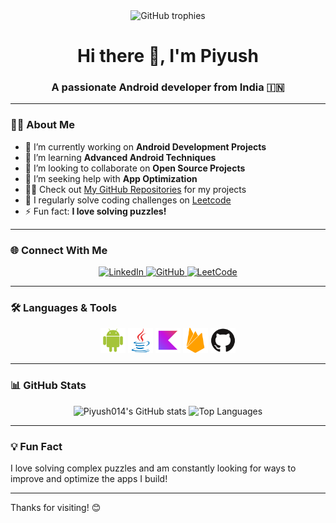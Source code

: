 <div align="center">
  <img src="https://github-profile-trophy.vercel.app/?username=Piyush014&theme=onedark" alt="GitHub trophies" />
</div>

<h1 align="center">Hi there 👋, I'm Piyush</h1>
<h3 align="center">A passionate Android developer from India 🇮🇳</h3>

---

### 👨‍💻 About Me
- 🔭 I’m currently working on **Android Development Projects**
- 🌱 I’m learning **Advanced Android Techniques**
- 👯 I’m looking to collaborate on **Open Source Projects**
- 🤝 I’m seeking help with **App Optimization**
- 👨‍💻 Check out [My GitHub Repositories](https://github.com/Piyush014?tab=repositories) for my projects
- 📝 I regularly solve coding challenges on [Leetcode](https://leetcode.com/u/Piyush_014/)
- ⚡ Fun fact: **I love solving puzzles!**

---

### 🌐 Connect With Me
<div align="center">
  <a href="https://www.linkedin.com/in/sonipiyush014/" target="_blank">
    <img src="https://img.shields.io/badge/-LinkedIn-%230077B5?style=for-the-badge&logo=linkedin&logoColor=white" alt="LinkedIn"/>
  </a>
  <a href="https://github.com/Piyush014/Piyush014/" target="_blank">
    <img src="https://img.shields.io/badge/-GitHub-%23121011?style=for-the-badge&logo=github&logoColor=white" alt="GitHub"/>
  </a>
  <a href="https://leetcode.com/u/Piyush_014/" target="_blank">
    <img src="https://img.shields.io/badge/-LeetCode-%23FFA116?style=for-the-badge&logo=leetcode&logoColor=white" alt="LeetCode"/>
  </a>
</div>

---

### 🛠️ Languages & Tools
<div align="center">
  <a href="https://developer.android.com" target="_blank"><img src="https://raw.githubusercontent.com/devicons/devicon/master/icons/android/android-original.svg" alt="Android" width="40" height="40"/></a>
  <a href="https://www.java.com" target="_blank"><img src="https://raw.githubusercontent.com/devicons/devicon/master/icons/java/java-original.svg" alt="Java" width="40" height="40"/></a>
  <a href="https://kotlinlang.org/" target="_blank"><img src="https://raw.githubusercontent.com/devicons/devicon/master/icons/kotlin/kotlin-original.svg" alt="Kotlin" width="40" height="40"/></a>
  <a href="https://firebase.google.com/" target="_blank"><img src="https://raw.githubusercontent.com/devicons/devicon/master/icons/firebase/firebase-plain.svg" alt="Firebase" width="40" height="40"/></a>
  <a href="https://www.github.com" target="_blank"><img src="https://raw.githubusercontent.com/devicons/devicon/master/icons/github/github-original.svg" alt="GitHub" width="40" height="40"/></a>
</div>

---

### 📊 GitHub Stats
<div align="center">
  <img src="https://github-readme-stats.vercel.app/api?username=Piyush014&show_icons=true&theme=onedark&hide_border=true" alt="Piyush014's GitHub stats" />
  <img src="https://github-readme-stats.vercel.app/api/top-langs/?username=Piyush014&layout=compact&theme=onedark&hide_border=true" alt="Top Languages" />
</div>

---

### 💡 Fun Fact
I love solving complex puzzles and am constantly looking for ways to improve and optimize the apps I build!

---

Thanks for visiting! 😊
